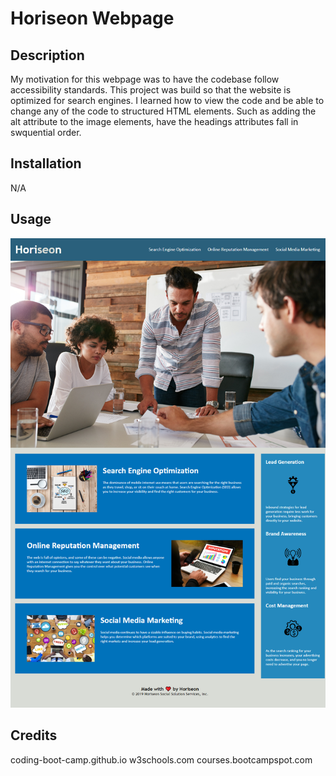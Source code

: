 # Horiseon Webpage

## Description

My motivation for this webpage was to have the codebase follow accessibility standards. This project was build so that the website is optimized for search engines. I learned how to view the code and be able to change any of the code to structured HTML elements. Such as adding the alt attribute to the image elements, have the headings attributes fall in swquential order.

## Installation

N/A

## Usage

![Image of website](assets/images/Horiseon.png)

## Credits

coding-boot-camp.github.io
w3schools.com
courses.bootcampspot.com

